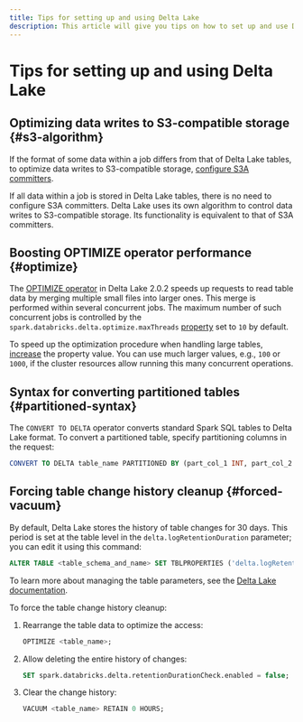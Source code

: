 ```yaml
---
title: Tips for setting up and using Delta Lake
description: This article will give you tips on how to set up and use Delta Lake.
---
```


# Tips for setting up and using Delta Lake

## Optimizing data writes to S3-compatible storage {#s3-algorithm}

If the format of some data within a job differs from that of Delta Lake tables, to optimize data writes to S3-compatible storage, [configure S3A committers](../../tutorials/copy-files-from-object-storage.md#s3a-committers).

If all data within a job is stored in Delta Lake tables, there is no need to configure S3A committers. Delta Lake uses its own algorithm to control data writes to S3-compatible storage. Its functionality is equivalent to that of S3A committers.

## Boosting OPTIMIZE operator performance {#optimize}

The [OPTIMIZE operator](https://docs.delta.io/latest/optimizations-oss.html#compaction-bin-packing) in Delta Lake 2.0.2 speeds up requests to read table data by merging multiple small files into larger ones. This merge is performed within several concurrent jobs. The maximum number of such concurrent jobs is controlled by the `spark.databricks.delta.optimize.maxThreads` [property](../../concepts/settings-list.md) set to `10` by default.

To speed up the optimization procedure when handling large tables, [increase](../../concepts/settings-list.md#change-properties) the property value. You can use much larger values, e.g., `100` or `1000`, if the cluster resources allow running this many concurrent operations.

## Syntax for converting partitioned tables {#partitioned-syntax}

The `CONVERT TO DELTA` operator converts standard Spark SQL tables to Delta Lake format. To convert a partitioned table, specify partitioning columns in the request:

```sql
CONVERT TO DELTA table_name PARTITIONED BY (part_col_1 INT, part_col_2 INT);
```

## Forcing table change history cleanup {#forced-vacuum}

By default, Delta Lake stores the history of table changes for 30 days. This period is set at the table level in the `delta.logRetentionDuration` parameter; you can edit it using this command:

```sql
ALTER TABLE <table_schema_and_name> SET TBLPROPERTIES ('delta.logRetentionDuration' = "interval <interval>")
```

To learn more about managing the table parameters, see the [Delta Lake documentation](https://docs.delta.io/latest/delta-batch.html#table-properties).

To force the table change history cleanup:

1. Rearrange the table data to optimize the access:

    ```sql
    OPTIMIZE <table_name>;
    ```

1. Allow deleting the entire history of changes:

    ```sql
    SET spark.databricks.delta.retentionDurationCheck.enabled = false;
    ```

1. Clear the change history:

    ```sql
    VACUUM <table_name> RETAIN 0 HOURS;
    ```
